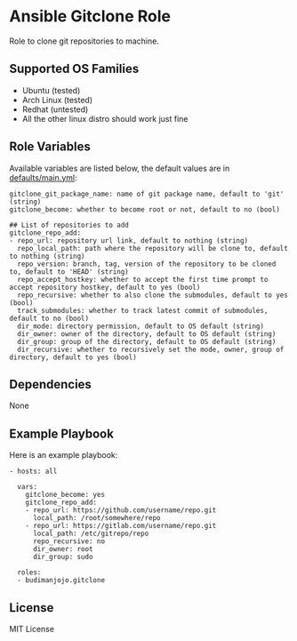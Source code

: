 Ansible Gitclone Role
=====================

Role to clone git repositories to machine.

Supported OS Families
---------------------

- Ubuntu (tested)
- Arch Linux (tested)
- Redhat (untested)
- All the other linux distro should work just fine

Role Variables
--------------

Available variables are listed below, the default values are in [defaults/main.yml](./defaults/main.yml):
```
gitclone_git_package_name: name of git package name, default to 'git' (string)
gitclone_become: whether to become root or not, default to no (bool)

## List of repositories to add
gitclone_repo_add:
- repo_url: repository url link, default to nothing (string)
  repo_local_path: path where the repository will be clone to, default to nothing (string)
  repo_version: branch, tag, version of the repository to be cloned to, default to 'HEAD' (string)
  repo_accept_hostkey: whether to accept the first time prompt to accept repository hostkey, default to yes (bool)
  repo_recursive: whether to also clone the submodules, default to yes (bool)
  track_submodules: whether to track latest commit of submodules, default to no (bool)
  dir_mode: directory permission, default to OS default (string)
  dir_owner: owner of the directory, default to OS default (string)
  dir_group: group of the directory, default to OS default (string)
  dir_recursive: whether to recursively set the mode, owner, group of directory, default to yes (bool)
```

Dependencies
------------

None

Example Playbook
----------------

Here is an example playbook:
```
- hosts: all

  vars:
    gitclone_become: yes
    gitclone_repo_add:
    - repo_url: https://github.com/username/repo.git
      local_path: /root/somewhere/repo
    - repo_url: https://gitlab.com/username/repo.git
      local_path: /etc/gitrepo/repo
      repo_recursive: no
      dir_owner: root
      dir_group: sudo

  roles:
  - budimanjojo.gitclone
```

License
-------

MIT License
